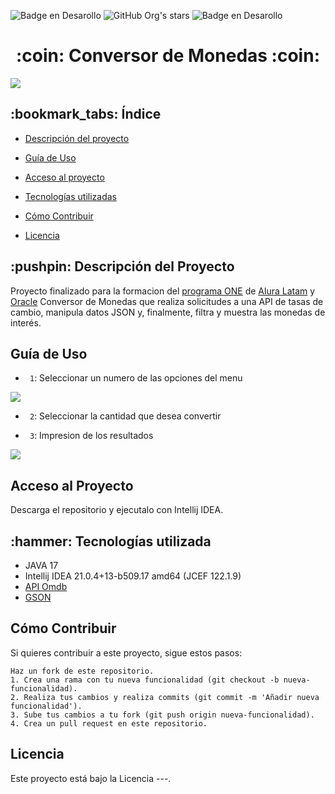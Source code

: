   ![Badge en Desarollo](https://img.shields.io/badge/STATUS-%20FINALIZADO-green)  ![GitHub Org's stars](https://img.shields.io/github/stars/haliercesr?style=social)   ![Badge en Desarollo](https://img.shields.io/badge/ReleaseDate-%20Octubre2024-green)

<h1 align="center">:coin: Conversor de Monedas :coin:</h1>

<img align="center" src="https://github.com/user-attachments/assets/b5a44ec7-67cf-4da4-9dbe-5a95e5761839" />

<h2>:bookmark_tabs: Índice </h2>

* [Descripción del proyecto](#descripción-del-proyecto)

* [Guía de Uso](#Guía-de-Uso)

* [Acceso al proyecto](#acceso-proyecto)

* [Tecnologías utilizadas](#tecnologías-utilizadas)

* [Cómo Contribuir](#cómo-contribuir)

* [Licencia](#licencia)

<h2 name="descripción-del-proyecto">:pushpin:  Descripción del Proyecto </h2>

 Proyecto finalizado para la formacion del [programa ONE](https://www.oracle.com/ar/education/oracle-next-education/) de [Alura Latam](https://www.aluracursos.com/) y [Oracle](https://www.oracle.com/) Conversor de Monedas que realiza solicitudes a una API de tasas de cambio, manipula datos JSON y, finalmente, filtra y muestra las monedas de interés.

<h2 name="Características-de-la-aplicación-y-demostración">  Guía de Uso </h2>

- ` 1`: Seleccionar un numero de las opciones del menu

<img align="center" src="https://github.com/user-attachments/assets/83ce6d26-164f-4705-906c-33f154e39be7" />

- ` 2`: Seleccionar la cantidad que desea convertir

- ` 3`: Impresion de los resultados

 <img align="center" src="https://github.com/user-attachments/assets/b0935cbe-4789-4f14-9c7a-44b0ff54268c" />

<h2 name="acceso-proyecto"> Acceso al Proyecto </h2>

Descarga el repositorio y ejecutalo con Intellij IDEA.

<h2 name="tecnologías-utilizadas">:hammer: Tecnologías utilizada </h2>

- JAVA 17
- Intellij IDEA 21.0.4+13-b509.17 amd64 (JCEF 122.1.9)
- [API Omdb](https://www.omdbapi.com/)
- [GSON](https://github.com/google/gson)

<h2 name="tecnologías-utilizadas"> Cómo Contribuir </h2>
Si quieres contribuir a este proyecto, sigue estos pasos:

    Haz un fork de este repositorio.
    1. Crea una rama con tu nueva funcionalidad (git checkout -b nueva-funcionalidad).
    2. Realiza tus cambios y realiza commits (git commit -m 'Añadir nueva funcionalidad').
    3. Sube tus cambios a tu fork (git push origin nueva-funcionalidad).
    4. Crea un pull request en este repositorio.


<h2 name="licencia"> Licencia </h2>

Este proyecto está bajo la Licencia ---.
